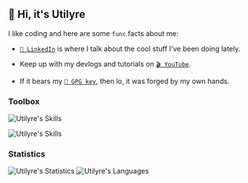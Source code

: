 
## 👋 Hi, it's Utilyre

I like coding and here are some `func` facts about me:

- [`💬 LinkedIn`][linkedin] is where I talk about the cool stuff I've been
  doing lately.

- Keep up with my devlogs and tutorials on [`🎬 YouTube`][youtube].

- If it bears my [`🔑 GPG key`][gpg], then lo, it was forged by my own hands.

[linkedin]: https://linkedin.com/in/amirabbas-fazelinia
[youtube]: https://youtube.com/@utilyre
[gpg]: https://github.com/utilyre.gpg

### Toolbox

![Utilyre's Skills][skills1]

![Utilyre's Skills][skills2]

[skills1]: https://skillicons.dev/icons?i=unity,cs,cpp,lua,go
[skills2]: https://skillicons.dev/icons?i=cmake,bash,docker,githubactions

### Statistics

![Utilyre's Statistics][stats]
![Utilyre's Languages][languages]

[stats]: https://github-readme-stats.vercel.app/api?username=utilyre&count_private=true&theme=gruvbox&show_icons=true&hide_border=true
[languages]: https://github-readme-stats.vercel.app/api/top-langs?username=utilyre&langs_count=8&layout=compact&theme=gruvbox&hide_border=true
